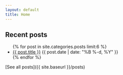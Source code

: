 ```yaml
---
layout: default
title: Home
---
```


## Recent posts

<ul class="posts">
  {% for post in site.categories.posts limit:6 %}
    <li class="post">
      <a href="{{ site.baseurl }}{{ post.url }}">{{ post.title }}</a>
      <time class="publish-date" datetime="{{ post.date | date: '%F' }}">
        {{ post.date | date: "%B %-d, %Y" }}
      </time>
    </li>
  {% endfor %}
</ul>

[See all posts]({{ site.baseurl }}/posts)
